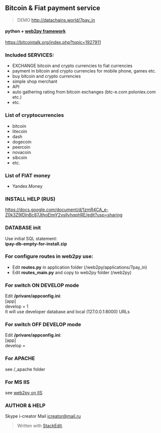 
## Bitcoin & Fiat payment service

> DEMO
http://datachains.world/7pay_in

#### python +  [web2py framework](http://web2py.com/books/default/chapter/29/14/other-recipes?search=eclipse#Developing-with-IDEs--WingIDE--Rad2Py--Eclipse-and-PyCharm)

https://bitcointalk.org/index.php?topic=1927911

### Included SERVICES:
+ EXCHANGE bitcoin and crypto currencies to fiat currencies
+ payment in bitcoin and crypto currencies for mobile phone, games etc.
+ buy bitcoin and crypto currencies
+ simple shop merchant
+ API
+ auto gathering rating from bitcoin exchanges (btc-e.com poloniex.com etc.)
+ etc.

### List of cryptocurrencies
+ bitcoin
+ litecoin
+ dash
+ dogecoin
+ peercoin
+ novacoin
+ sibcoin
+ etc.

### List of FIAT money
+ Yandex.Money

### INSTALL HELP (RUS)
https://docs.google.com/document/d/1zmR4CA_e-Z0k3Z9IDlnBc87JthoEtmY2vslIvhqphRE/edit?usp=sharing

### DATABASE init
Use initial SQL statement:  
**ipay-db-empty-for-install.zip**

### For configure routes in web2py use:
+ Edit **routes.py** in application folder (/web2py/applications/7pay_in)
+ Edit **routes_main.py** and copy to web2py folder (/web2py)

### For switch ON DEVELOP mode
Edit **/privare/appconfig.ini**:  
[app]  
develop = 1  
It will use developer database and local (127.0.0.1:8000) URLs

### For switch OFF DEVELOP mode
Edit **/privare/appconfig.ini**:  
[app]  
develop =  

### For APACHE
see /_apache folder

### For MS IIS
see [web2py on IIS](http://web2py.com/books/default/chapter/29/13/deployment-recipes#IIS)


### AUTHOR & HELP
Skype i-creator
Mail icreator@mail.ru

> Written with [StackEdit](https://stackedit.io/).
